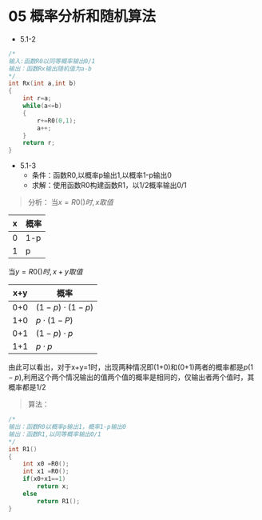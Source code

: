 # 05 概率分析和随机算法

- 5.1-2

```C
/*
输入:函数R0以同等概率输出0/1
输出：函数Rx输出随机值为a-b
*/
int Rx(int a,int b)
{
    int r=a;
    while(a<=b)
    {
        r+=R0(0,1);
        a++;
    }
    return r;
}
```

- 5.1-3
  - 条件：函数R0,以概率p输出1,以概率1-p输出0
  - 求解：使用函数R0构建函数R1，以1/2概率输出0/1
> 分析：
当$x=R0()时,x取值$

| x   | 概率 |
| --- | ---- |
| 0   | 1-p  |
| 1   | p    |

当$y=R0()时,x+y取值$

| x+y | 概率                |
| --- | ------------------- |
| 0+0 | $(1-p) \cdot (1-p)$ |
| 1+0 | $p \cdot (1-P)$     |
| 0+1 | $(1-p) \cdot p$     |
| 1+1 | $p \cdot p$         |

由此可以看出，对于x+y=1时，出现两种情况即(1+0)和(0+1)两者的概率都是$p(1-p)$,利用这个两个情况输出的值两个值的概率是相同的，仅输出者两个值时，其概率都是1/2
> 算法：
```C
/*
输出：函数R0以概率p输出1，概率1-p输出0
输出：函数R1,以同等概率输出0/1
*/
int R1()
{
    int x0 =R0();
    int x1 =R0();
    if(x0+x1==1)
        return x;
    else
        return R1();
}
```
